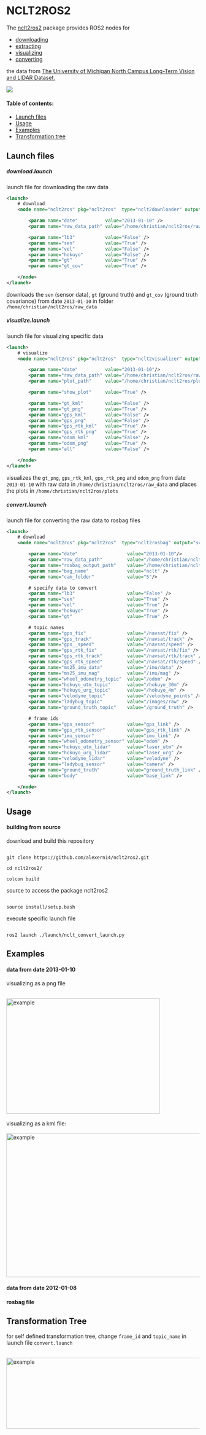 # NCLT2ROS2

The [nclt2ros2](https://github.com/alexern14/nclt2ros2) package provides ROS2 nodes for

- [downloading](https://github.com/bierschi/nclt2rosbag#downloadlaunch)
- [extracting](https://github.com/bierschi/nclt2rosbag#downloadlaunch)
- [visualizing](https://github.com/bierschi/nclt2rosbag#visualizelaunch)
- [converting](https://github.com/bierschi/nclt2rosbag#convertlaunch)

the data from [The University of Michigan North Campus Long-Term Vision and LIDAR Dataset.](http://robots.engin.umich.edu/nclt/)

![](examples/rviz_example.gif)

#### Table of contents:

- [Launch files](https://github.com/bierschi/nclt2ros#launch-files)
- [Usage](https://github.com/bierschi/nclt2ros#usage)
- [Examples](https://github.com/bierschi/nclt2ros#examples)
- [Transformation tree](https://github.com/bierschi/nclt2ros#transformation-tree)

## Launch files

##### download.launch

launch file for downloading the raw data

```xml
<launch>
    # download
    <node name="nclt2ros" pkg="nclt2ros"  type="nclt2downloader" output="screen">

        <param name="date"          value="2013-01-10" />
        <param name="raw_data_path" value="/home/christian/nclt2ros/raw_data" />

        <param name="lb3"           value="False" />
        <param name="sen"           value="True" />
        <param name="vel"           value="False" />
        <param name="hokuyo"        value="False" />
        <param name="gt"            value="True" />
        <param name="gt_cov"        value="True" />

    </node>
</launch>
```

downloads the `sen` (sensor data), `gt` (ground truth) and `gt_cov` (ground truth covariance) from date `2013-01-10` in folder `/home/christian/nclt2ros/raw_data`

##### visualize.launch

launch file for visualizing specific data

```xml
<launch>
    # visualize
    <node name="nclt2ros" pkg="nclt2ros"  type="nclt2visualizer" output="screen">

        <param name="date"          value="2013-01-10"/>
        <param name="raw_data_path" value="/home/christian/nclt2ros/raw_data" />
        <param name="plot_path"     value="/home/christian/nclt2ros/plots" />

        <param name="show_plot"     value="True" />

        <param name="gt_kml"        value="False" />
        <param name="gt_png"        value="True" />
        <param name="gps_kml"       value="False" />
        <param name="gps_png"       value="False" />
        <param name="gps_rtk_kml"   value="True" />
        <param name="gps_rtk_png"   value="True" />
        <param name="odom_kml"      value="False" />
        <param name="odom_png"      value="True" />
        <param name="all"           value="False" />

    </node>
</launch>
```

visualizes the `gt_png`, `gps_rtk_kml`, `gps_rtk_png` and `odom_png` from date `2013-01-10` with raw data in `/home/christian/nclt2ros/raw_data` and places the plots in `/home/christian/nclt2ros/plots`

##### convert.launch

launch file for converting the raw data to rosbag files

```xml
<launch>
    # download
    <node name="nclt2ros" pkg="nclt2ros"  type="nclt2rosbag" output="screen">

        <param name="date"                  value="2013-01-10"/>
        <param name="raw_data_path"         value="/home/christian/nclt2ros/raw_data" />
        <param name="rosbag_output_path"    value="/home/christian/nclt2ros/rosbags"/>
        <param name="bag_name"              value="nclt" />
        <param name="cam_folder"            value="5"/>

        # specify data to convert
        <param name="lb3"                   value="False" />
        <param name="sen"                   value="True" />
        <param name="vel"                   value="True" />
        <param name="hokuyo"                value="True" />
        <param name="gt"                    value="True" />

        # topic names
        <param name="gps_fix"               value="/navsat/fix" />
        <param name="gps_track"             value="/navsat/track" />
        <param name="gps__speed"            value="/navsat/speed" />
        <param name="gps_rtk_fix"           value="/navsat/rtk/fix" />
        <param name="gps_rtk_track"         value="/navsat/rtk/track" />
        <param name="gps_rtk_speed"         value="/navsat/rtk/speed" />
        <param name="ms25_imu_data"         value="/imu/data" />
        <param name="ms25_imu_mag"          value="/imu/mag" />
        <param name="wheel_odometry_topic"  value="/odom" />
        <param name="hokuyo_utm_topic"      value="/hokuyo_30m" />
        <param name="hokuyo_urg_topic"      value="/hokuyo_4m" />
        <param name="velodyne_topic"        value="/velodyne_points" />
        <param name="ladybug_topic"         value="/images/raw" />
        <param name="ground_truth_topic"    value="/ground_truth" />

        # frame ids
        <param name="gps_sensor"            value="gps_link" />
        <param name="gps_rtk_sensor"        value="gps_rtk_link" />
        <param name="imu_sensor"            value="imu_link" />
        <param name="wheel_odometry_sensor" value="odom" />
        <param name="hokuyo_utm_lidar"      value="laser_utm" />
        <param name="hokuyo_urg_lidar"      value="laser_urg" />
        <param name="velodyne_lidar"        value="velodyne" />
        <param name="ladybug_sensor"        value="camera" />
        <param name="ground_truth"          value="ground_truth_link" />
        <param name="body"                  value="base_link" />

    </node>
</launch>
```

## Usage

#### building from source

download and build this repository

<pre><code>
git clone https://github.com/alexern14/nclt2ros2.git <br>
cd nclt2ros2/ <br>
colcon build
</pre></code>

source to access the package nclt2ros2

<pre><code>
source install/setup.bash
</pre></code>

execute specific launch file

<pre><code>
ros2 launch ./launch/nclt_convert_launch.py
</pre></code>

## Examples

#### data from date 2013-01-10

visualizing as a png file

<div align="left">
  <br>
  <img src="examples/nclt_all_png.png" alt="example" width="400" height="300">
</div>

<br>
visualizing as a kml file:

<div align="left">
  <br>
  <img src="examples/nclt_all_kml.png" alt="example" width="673" height="375">
</div>

#### data from date 2012-01-08

#### rosbag file

## Transformation Tree

for self defined transformation tree, change `frame_id` and `topic_name` in launch file `convert.launch`

<div align="left">
  <br>
  <img src="examples/nclt_tf_tree.png" alt="example" width="988" height="185">
</div>
